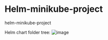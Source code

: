 # Helm-minikube-project
helm-minikube-project

Helm chart folder tree:
![image](https://github.com/maheshbabu7674/Helm-minikube-project/assets/112943607/d821fb2c-f2f6-431d-8965-1fc84991d490)
